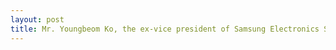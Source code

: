 ```yaml
---
layout: post
title: Mr. Youngbeom Ko, the ex-vice president of Samsung Electronics Semiconductor, joins in 12Ships
---
```


